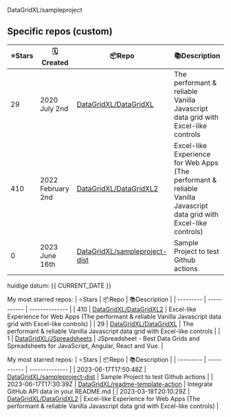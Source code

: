 

DataGridXL/sampleproject


## Specific repos (custom)

| ⭐️Stars   | 🗓Created | 📦Repo    | 📚Description |
| --------- | -------- | ----------- | -------------- |
| 29 | 2020 July 2nd | [DataGridXL/DataGridXL](https://github.com/DataGridXL/DataGridXL) | The performant & reliable Vanilla Javascript data grid with Excel-like controls |
| 410 | 2022 February 2nd | [DataGridXL/DataGridXL2](https://github.com/DataGridXL/DataGridXL2) | Excel-like Experience for Web Apps (The performant & reliable Vanilla Javascript data grid with Excel-like controls) |
| 0 | 2023 June 16th | [DataGridXL/sampleproject-dist](https://github.com/DataGridXL/sampleproject-dist) | Sample Project to test Github actions |


huidige datum: {{ CURRENT_DATE }}

My most starred repos:
| ⭐️Stars   | 📦Repo    | 📚Description |
| --------- | ----------- | -------------- |
| 410 | [DataGridXL/DataGridXL2](https://github.com/DataGridXL/DataGridXL2) | Excel-like Experience for Web Apps (The performant & reliable Vanilla Javascript data grid with Excel-like controls) |
| 29 | [DataGridXL/DataGridXL](https://github.com/DataGridXL/DataGridXL) | The performant & reliable Vanilla Javascript data grid with Excel-like controls |
| 1 | [DataGridXL/JSpreadsheets](https://github.com/DataGridXL/JSpreadsheets) | JSpreadsheet - Best Data Grids and Spreadsheets for JavaScript, Angular, React and Vue. |

My most starred repos:
| ⭐️Stars   | 📦Repo    | 📚Description |
| --------- | ----------- | -------------- |
| 2023-06-17T17:50:48Z | [DataGridXL/sampleproject-dist](https://github.com/DataGridXL/sampleproject-dist) | Sample Project to test Github actions |
| 2023-06-17T17:30:39Z | [DataGridXL/readme-template-action](https://github.com/DataGridXL/readme-template-action) | Integrate GitHub API data in your README.md |
| 2023-03-18T20:10:29Z | [DataGridXL/DataGridXL2](https://github.com/DataGridXL/DataGridXL2) | Excel-like Experience for Web Apps (The performant & reliable Vanilla Javascript data grid with Excel-like controls) |